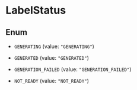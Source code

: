 
# LabelStatus

## Enum


* `GENERATING` (value: `"GENERATING"`)

* `GENERATED` (value: `"GENERATED"`)

* `GENERATION_FAILED` (value: `"GENERATION_FAILED"`)

* `NOT_READY` (value: `"NOT_READY"`)



